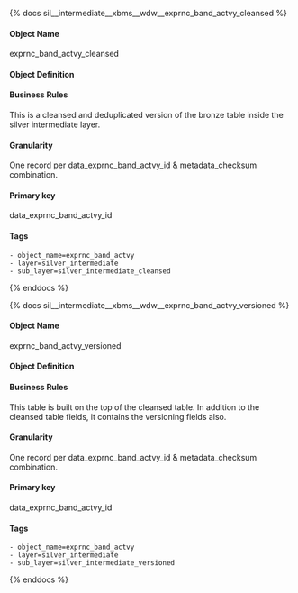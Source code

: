 {% docs sil__intermediate__xbms__wdw__exprnc_band_actvy_cleansed %}

#### Object Name
exprnc_band_actvy_cleansed

#### Object Definition


#### Business Rules
This is a cleansed and deduplicated version of the bronze table inside the silver intermediate layer.

#### Granularity
One record per data_exprnc_band_actvy_id & metadata_checksum combination.

#### Primary key
data_exprnc_band_actvy_id

#### Tags
    - object_name=exprnc_band_actvy
    - layer=silver_intermediate
    - sub_layer=silver_intermediate_cleansed

{% enddocs %}

{% docs sil__intermediate__xbms__wdw__exprnc_band_actvy_versioned %}

#### Object Name
exprnc_band_actvy_versioned

#### Object Definition


#### Business Rules
This table is built on the top of the cleansed table. In addition to the cleansed table fields, it contains the versioning fields also.

#### Granularity
One record per data_exprnc_band_actvy_id & metadata_checksum combination.

#### Primary key
data_exprnc_band_actvy_id

#### Tags
    - object_name=exprnc_band_actvy
    - layer=silver_intermediate
    - sub_layer=silver_intermediate_versioned

{% enddocs %}